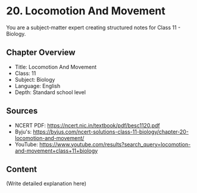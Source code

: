 # 20. Locomotion And Movement

You are a subject-matter expert creating structured notes for Class 11 - Biology.

## Chapter Overview
- Title: Locomotion And Movement
- Class: 11
- Subject: Biology
- Language: English
- Depth: Standard school level

## Sources
- NCERT PDF: https://ncert.nic.in/textbook/pdf/besc1120.pdf
- Byju's: https://byjus.com/ncert-solutions-class-11-biology/chapter-20-locomotion-and-movement/
- YouTube: https://www.youtube.com/results?search_query=locomotion-and-movement+class+11+biology

## Content
(Write detailed explanation here)
